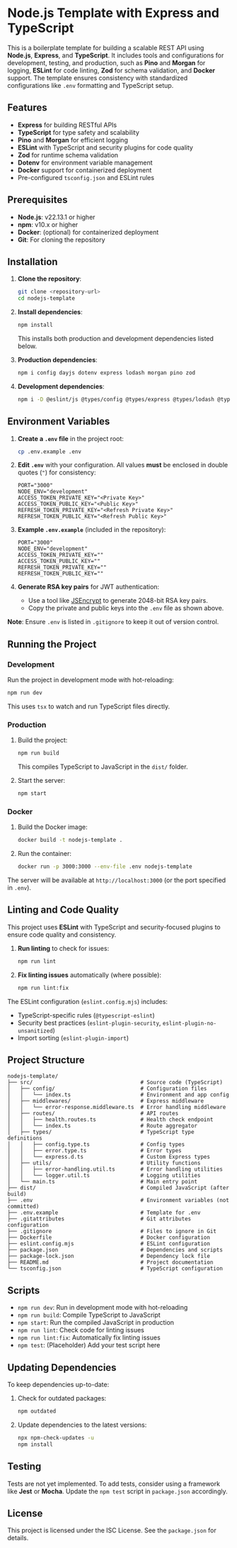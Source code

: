 # Node.js Template with Express and TypeScript

This is a boilerplate template for building a scalable REST API using **Node.js**, **Express**, and **TypeScript**. It includes tools and configurations for development, testing, and production, such as **Pino** and **Morgan** for logging, **ESLint** for code linting, **Zod** for schema validation, and **Docker** support. The template ensures consistency with standardized configurations like `.env` formatting and TypeScript setup.

## Features

- **Express** for building RESTful APIs
- **TypeScript** for type safety and scalability
- **Pino** and **Morgan** for efficient logging
- **ESLint** with TypeScript and security plugins for code quality
- **Zod** for runtime schema validation
- **Dotenv** for environment variable management
- **Docker** support for containerized deployment
- Pre-configured `tsconfig.json` and ESLint rules

## Prerequisites

- **Node.js**: v22.13.1 or higher
- **npm**: v10.x or higher
- **Docker**: (optional) for containerized deployment
- **Git**: For cloning the repository

## Installation

1. **Clone the repository**:

   ```bash
   git clone <repository-url>
   cd nodejs-template
   ```

2. **Install dependencies**:

   ```bash
   npm install
   ```

   This installs both production and development dependencies listed below.

3. **Production dependencies**:

   ```bash
   npm i config dayjs dotenv express lodash morgan pino zod
   ```

4. **Development dependencies**:

   ```bash
   npm i -D @eslint/js @types/config @types/express @types/lodash @types/morgan @types/node @typescript-eslint/eslint-plugin @typescript-eslint/parser eslint eslint-plugin-import eslint-plugin-no-unsanitized eslint-plugin-security globals pino-pretty ts-node tsconfig-paths tsx typescript typescript-eslint
   ```

## Environment Variables

1. **Create a `.env` file** in the project root:

   ```bash
   cp .env.example .env
   ```

2. **Edit `.env`** with your configuration. All values **must** be enclosed in double quotes (`"`) for consistency:

   ```env
   PORT="3000"
   NODE_ENV="development"
   ACCESS_TOKEN_PRIVATE_KEY="<Private Key>"
   ACCESS_TOKEN_PUBLIC_KEY="<Public Key>"
   REFRESH_TOKEN_PRIVATE_KEY="<Refresh Private Key>"
   REFRESH_TOKEN_PUBLIC_KEY="<Refresh Public Key>"
   ```

3. **Example `.env.example`** (included in the repository):

   ```env
   PORT="3000"
   NODE_ENV="development"
   ACCESS_TOKEN_PRIVATE_KEY=""
   ACCESS_TOKEN_PUBLIC_KEY=""
   REFRESH_TOKEN_PRIVATE_KEY=""
   REFRESH_TOKEN_PUBLIC_KEY=""
   ```

4. **Generate RSA key pairs** for JWT authentication:
   - Use a tool like [JSEncrypt](https://travistidwell.com/jsencrypt/demo/) to generate 2048-bit RSA key pairs.
   - Copy the private and public keys into the `.env` file as shown above.

**Note**: Ensure `.env` is listed in `.gitignore` to keep it out of version control.

## Running the Project

### Development

Run the project in development mode with hot-reloading:

```bash
npm run dev
```

This uses `tsx` to watch and run TypeScript files directly.

### Production

1. Build the project:

   ```bash
   npm run build
   ```

   This compiles TypeScript to JavaScript in the `dist/` folder.

2. Start the server:

   ```bash
   npm start
   ```

### Docker

1. Build the Docker image:

   ```bash
   docker build -t nodejs-template .
   ```

2. Run the container:

   ```bash
   docker run -p 3000:3000 --env-file .env nodejs-template
   ```

The server will be available at `http://localhost:3000` (or the port specified in `.env`).

## Linting and Code Quality

This project uses **ESLint** with TypeScript and security-focused plugins to ensure code quality and consistency.

1. **Run linting** to check for issues:

   ```bash
   npm run lint
   ```

2. **Fix linting issues** automatically (where possible):

   ```bash
   npm run lint:fix
   ```

The ESLint configuration (`eslint.config.mjs`) includes:

- TypeScript-specific rules (`@typescript-eslint`)
- Security best practices (`eslint-plugin-security`, `eslint-plugin-no-unsanitized`)
- Import sorting (`eslint-plugin-import`)

## Project Structure

```
nodejs-template/
├── src/                                  # Source code (TypeScript)
│   ├── config/                           # Configuration files
│   │   └── index.ts                      # Environment and app config
│   ├── middlewares/                      # Express middleware
│   │   └── error-response.middleware.ts  # Error handling middleware
│   ├── routes/                           # API routes
│   │   ├── health.routes.ts              # Health check endpoint
│   │   └── index.ts                      # Route aggregator
│   ├── types/                            # TypeScript type definitions
│   │   ├── config.type.ts                # Config types
│   │   ├── error.type.ts                 # Error types
│   │   └── express.d.ts                  # Custom Express types
│   ├── utils/                            # Utility functions
│   │   ├── error-handling.util.ts        # Error handling utilities
│   │   └── logger.util.ts                # Logging utilities
│   └── main.ts                           # Main entry point
├── dist/                                 # Compiled JavaScript (after build)
├── .env                                  # Environment variables (not committed)
├── .env.example                          # Template for .env
├── .gitattributes                        # Git attributes configuration
├── .gitignore                            # Files to ignore in Git
├── Dockerfile                            # Docker configuration
├── eslint.config.mjs                     # ESLint configuration
├── package.json                          # Dependencies and scripts
├── package-lock.json                     # Dependency lock file
├── README.md                             # Project documentation
└── tsconfig.json                         # TypeScript configuration
```

## Scripts

- `npm run dev`: Run in development mode with hot-reloading
- `npm run build`: Compile TypeScript to JavaScript
- `npm start`: Run the compiled JavaScript in production
- `npm run lint`: Check code for linting issues
- `npm run lint:fix`: Automatically fix linting issues
- `npm test`: (Placeholder) Add your test script here

## Updating Dependencies

To keep dependencies up-to-date:

1. Check for outdated packages:

   ```bash
   npm outdated
   ```

2. Update dependencies to the latest versions:

   ```bash
   npx npm-check-updates -u
   npm install
   ```

## Testing

Tests are not yet implemented. To add tests, consider using a framework like **Jest** or **Mocha**. Update the `npm test` script in `package.json` accordingly.

## License

This project is licensed under the ISC License. See the `package.json` for details.
